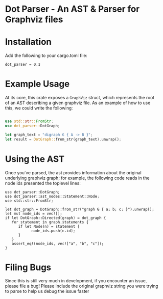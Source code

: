 # Dot Parser - An AST & Parser for Graphviz files

# Installation 

Add the following to your cargo.toml file: 

`dot_parser = 0.1`

# Example Usage

At its core, this crate exposes a `GraphViz` struct, which represents 
the root of an AST describing a given graphviz file. As an example of how 
to use this, we could write the following:

```rust

use std::str::FromStr;
use dot_parser::DotGraph;

let graph_text = "digraph G { A -> B }";
let result = DotGraph::from_str(graph_text).unwrap();

```

# Using the AST 

Once you've parsed, the ast provides information about the original underlying graphviz graph; for example,
the following code reads in the node ids presented the toplevel lines:

```
use dot_parser::DotGraph;
use dot_parser::ast_nodes::Statement::Node;
use std::str::FromStr;

let dot_graph = DotGraph::from_str("graph G { a; b; c; }").unwrap();
let mut node_ids = vec![];
if let DotGraph::Directed(graph) = dot_graph {
   for statement in graph.statements {
      if let Node(n) = statement {
            node_ids.push(n.id);
      }
   }
   assert_eq!(node_ids, vec!["a", "b", "c"]);
}
```

# Filing Bugs 

Since this is still very much in development, if you encounter 
an issue, please file a bug! Please include the original graphviz string you were trying to 
parse to help us debug the issue faster
